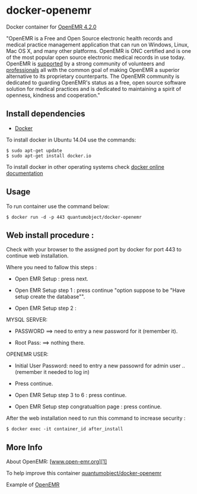 # docker-openemr

Docker container for [OpenEMR 4.2.0][3]

"OpenEMR is a Free and Open Source electronic health records and medical practice management application that can run on Windows, Linux, Mac OS X, and many other platforms. OpenEMR is ONC certified and is one of the most popular open source electronic medical records in use today. OpenEMR is [supported][6] by a strong community of volunteers and [professionals][7] all with the common goal of making OpenEMR a superior alternative to its proprietary counterparts. The OpenEMR community is dedicated to guarding OpenEMR's status as a free, open source software solution for medical practices and is dedicated to maintaining a spirit of openness, kindness and cooperation."

## Install dependencies

  - [Docker][2]

To install docker in Ubuntu 14.04 use the commands:

    $ sudo apt-get update
    $ sudo apt-get install docker.io

 To install docker in other operating systems check [docker online documentation][4]

## Usage

To run container use the command below:

    $ docker run -d -p 443 quantumobject/docker-openemr

## Web install procedure :

Check with your browser to the assigned port by docker for port 443 to  continue web installation.

Where you need to fallow this steps :

  - Open EMR Setup : press next.

  - Open EMR Setup step 1 : press continue "option suppose to be "Have setup create the database"".

  - Open EMR Setup step 2 : 

   MYSQL SERVER: 

   - PASSWORD ==> need to entry a new password for it (remember it).

   - Root Pass:  ==> nothing there. 
 
  OPENEMR USER:

   - Initial User Password: need to entry a new passowrd for admin user ..(remember it needed to log in)

   - Press continue.

- Open EMR Setup step 3 to 6 : press continue.

- Open EMR Setup step congratualtion page : press continue.

After the web installation need to run this command to increase security :

    $ docker exec -it container_id after_install

## More Info

About OpenEMR: [www.open-emr.org][1]

To help improve this container [quantumobject/docker-openemr][5]

Example of [OpenEMR][8]

[1]:http://open-emr.org/
[2]:https://www.docker.com
[3]:http://open-emr.org/wiki/index.php/OpenEMR_Downloads
[4]:http://docs.docker.com
[5]:https://github.com/QuantumObject/docker-openemr
[6]:http://open-emr.org/wiki/index.php/OpenEMR_Support_Guide
[7]:http://open-emr.org/wiki/index.php/OpenEMR_Professional_Support
[8]:https://www.quantumobject.com:49163/
